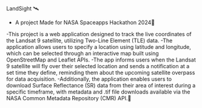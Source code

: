 LandSight 🛰️ 
- A project Made for NASA Spaceapps Hackathon 2024🌌

-This project is a web application designed to track the live coordinates of the Landsat 9 satellite, utilizing Two-Line Element (TLE) data.
-The application allows users to specify a location using latitude and longitude, which can be selected through an interactive map built using OpenStreetMap and Leaflet APIs. 
-The app informs users when the Landsat 9 satellite will fly over their selected location and sends a notification at a set time they define, reminding them about the upcoming satellite overpass for data acquisition. -Additionally, the application enables users to download Surface Reflectance (SR) data from their area of interest during a specific timeframe, with metadata and .tif file downloads available via the NASA Common Metadata Repository (CMR) API.🔭